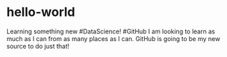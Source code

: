 # hello-world
Learning something new #DataScience! #GitHub
I am looking to learn as much as I can from as many places as I can. 
GitHub is going to be my new source to do just that!
